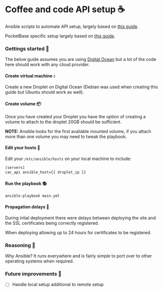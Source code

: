 # Coffee and code API setup ☕

Ansible scripts to automate API setup, largely based on [this guide](https://www.digitalocean.com/community/tutorials/how-to-use-ansible-to-automate-initial-server-setup-on-ubuntu-22-04).

PocketBase specific setup largely based on [this guide](https://github.com/pocketbase/pocketbase/discussions/512).

### Gettings started 🚀

The below guide assumes you are using [Digital Ocean](https://www.digitalocean.com/) but a lot of the code here should work with any cloud provider.

#### Create virtual machine 💧

Create a new Droplet on Digital Ocean (Debian was used when creating this guide but Ubuntu should work as well).

#### Create volume 📦

Once you have created your Droplet you have the option of creating a volume to attach to the droplet 20GB should be sufficient.

**NOTE:** Ansible looks for the first available mounted volume, if you attach more than one volume you may need to tweak the playbook.

#### Edit your hosts 📝

Edit your `/etc/ansible/hosts` on your local machine to include:

```sh
[servers]
cac_api ansible_host={{ droplet_ip }}
```

#### Run the playbook 📚

```sh
ansible-playbook main.yml
```

#### Propagation delays 🛑

During intial deployment there were delays between deploying the site and the SSL certificates being correctly registered.

When deploying allowing up to 24 hours for certificates to be registered.

### Reasoning 🤔

Why Ansible? It runs everywhere and is fairly simple to port over to other operating systems when required.

### Future improvements 🔮

- [ ] Handle local setup additional to remote setup
